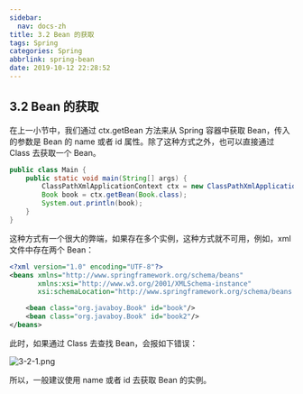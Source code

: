 ```yaml
---
sidebar:
  nav: docs-zh
title: 3.2 Bean 的获取
tags: Spring
categories: Spring
abbrlink: spring-bean
date: 2019-10-12 22:28:52
---
```


## 3.2 Bean 的获取

在上一小节中，我们通过 ctx.getBean 方法来从 Spring 容器中获取 Bean，传入的参数是 Bean 的 name 或者 id 属性。除了这种方式之外，也可以直接通过 Class 去获取一个 Bean。

<!--more-->

```java
public class Main {
    public static void main(String[] args) {
        ClassPathXmlApplicationContext ctx = new ClassPathXmlApplicationContext("applicationContext.xml");
        Book book = ctx.getBean(Book.class);
        System.out.println(book);
    }
}
```

这种方式有一个很大的弊端，如果存在多个实例，这种方式就不可用，例如，xml 文件中存在两个 Bean：

```xml
<?xml version="1.0" encoding="UTF-8"?>
<beans xmlns="http://www.springframework.org/schema/beans"
       xmlns:xsi="http://www.w3.org/2001/XMLSchema-instance"
       xsi:schemaLocation="http://www.springframework.org/schema/beans http://www.springframework.org/schema/beans/spring-beans.xsd">

    <bean class="org.javaboy.Book" id="book"/>
    <bean class="org.javaboy.Book" id="book2"/>
</beans>
```

此时，如果通过 Class 去查找 Bean，会报如下错误：

![](http://spring.javaboy.org/assets/images/img/3-2-1.png "3-2-1.png")

所以，一般建议使用 name 或者 id 去获取 Bean 的实例。